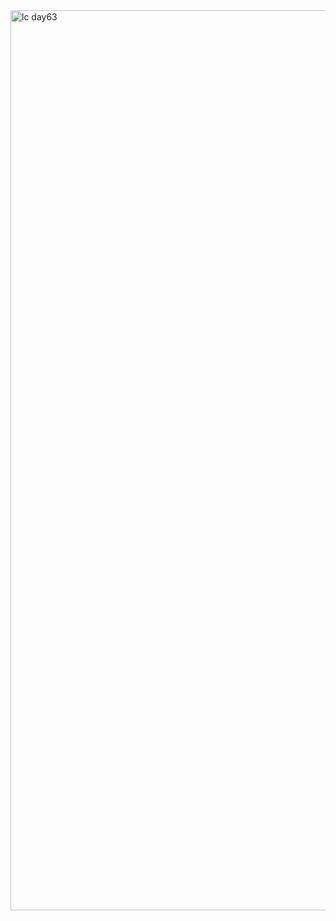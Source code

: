 <img width="1440" alt="lc day63" src="https://github.com/Mohiitdeshmukh/100-DaysOfCode/assets/91624758/b59c97d8-da08-4cb4-98f2-71a19fa37a61">
